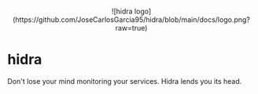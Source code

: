 <p align="center">
![hidra logo](https://github.com/JoseCarlosGarcia95/hidra/blob/main/docs/logo.png?raw=true)

# hidra
</p>

Don't lose your mind monitoring your services. Hidra lends you its head.